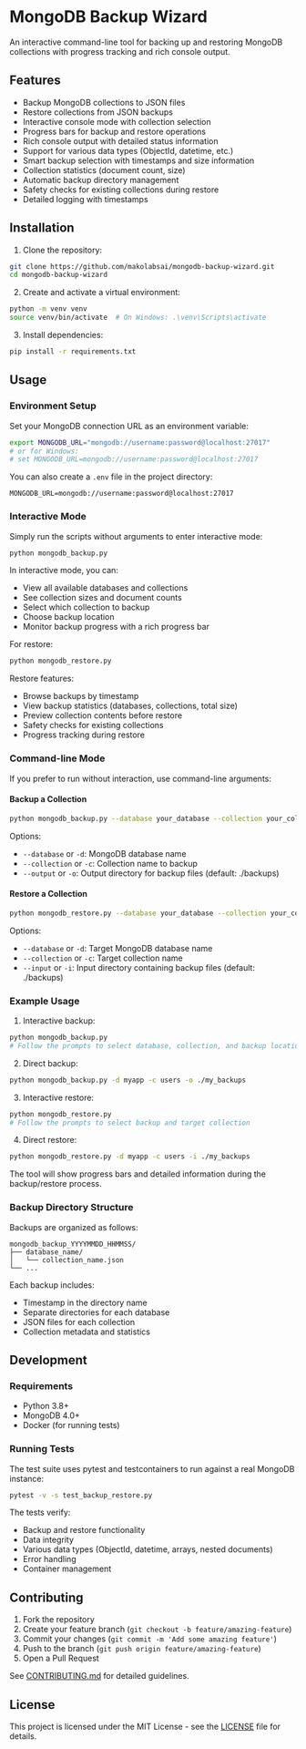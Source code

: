 # MongoDB Backup Wizard

An interactive command-line tool for backing up and restoring MongoDB collections with progress tracking and rich console output.

## Features

- Backup MongoDB collections to JSON files
- Restore collections from JSON backups
- Interactive console mode with collection selection
- Progress bars for backup and restore operations
- Rich console output with detailed status information
- Support for various data types (ObjectId, datetime, etc.)
- Smart backup selection with timestamps and size information
- Collection statistics (document count, size)
- Automatic backup directory management
- Safety checks for existing collections during restore
- Detailed logging with timestamps

## Installation

1. Clone the repository:

```bash
git clone https://github.com/makolabsai/mongodb-backup-wizard.git
cd mongodb-backup-wizard
```

2. Create and activate a virtual environment:

```bash
python -m venv venv
source venv/bin/activate  # On Windows: .\venv\Scripts\activate
```

3. Install dependencies:

```bash
pip install -r requirements.txt
```

## Usage

### Environment Setup

Set your MongoDB connection URL as an environment variable:

```bash
export MONGODB_URL="mongodb://username:password@localhost:27017"
# or for Windows:
# set MONGODB_URL=mongodb://username:password@localhost:27017
```

You can also create a `.env` file in the project directory:

```
MONGODB_URL=mongodb://username:password@localhost:27017
```

### Interactive Mode

Simply run the scripts without arguments to enter interactive mode:

```bash
python mongodb_backup.py
```

In interactive mode, you can:

- View all available databases and collections
- See collection sizes and document counts
- Select which collection to backup
- Choose backup location
- Monitor backup progress with a rich progress bar

For restore:

```bash
python mongodb_restore.py
```

Restore features:

- Browse backups by timestamp
- View backup statistics (databases, collections, total size)
- Preview collection contents before restore
- Safety checks for existing collections
- Progress tracking during restore

### Command-line Mode

If you prefer to run without interaction, use command-line arguments:

#### Backup a Collection

```bash
python mongodb_backup.py --database your_database --collection your_collection --output ./backups
```

Options:

- `--database` or `-d`: MongoDB database name
- `--collection` or `-c`: Collection name to backup
- `--output` or `-o`: Output directory for backup files (default: ./backups)

#### Restore a Collection

```bash
python mongodb_restore.py --database your_database --collection your_collection --input ./backups
```

Options:

- `--database` or `-d`: Target MongoDB database name
- `--collection` or `-c`: Target collection name
- `--input` or `-i`: Input directory containing backup files (default: ./backups)

### Example Usage

1. Interactive backup:

```bash
python mongodb_backup.py
# Follow the prompts to select database, collection, and backup location
```

2. Direct backup:

```bash
python mongodb_backup.py -d myapp -c users -o ./my_backups
```

3. Interactive restore:

```bash
python mongodb_restore.py
# Follow the prompts to select backup and target collection
```

4. Direct restore:

```bash
python mongodb_restore.py -d myapp -c users -i ./my_backups
```

The tool will show progress bars and detailed information during the backup/restore process.

### Backup Directory Structure

Backups are organized as follows:

```
mongodb_backup_YYYYMMDD_HHMMSS/
├── database_name/
│   └── collection_name.json
└── ...
```

Each backup includes:

- Timestamp in the directory name
- Separate directories for each database
- JSON files for each collection
- Collection metadata and statistics

## Development

### Requirements

- Python 3.8+
- MongoDB 4.0+
- Docker (for running tests)

### Running Tests

The test suite uses pytest and testcontainers to run against a real MongoDB instance:

```bash
pytest -v -s test_backup_restore.py
```

The tests verify:

- Backup and restore functionality
- Data integrity
- Various data types (ObjectId, datetime, arrays, nested documents)
- Error handling
- Container management

## Contributing

1. Fork the repository
2. Create your feature branch (`git checkout -b feature/amazing-feature`)
3. Commit your changes (`git commit -m 'Add some amazing feature'`)
4. Push to the branch (`git push origin feature/amazing-feature`)
5. Open a Pull Request

See [CONTRIBUTING.md](CONTRIBUTING.md) for detailed guidelines.

## License

This project is licensed under the MIT License - see the [LICENSE](LICENSE) file for details.
